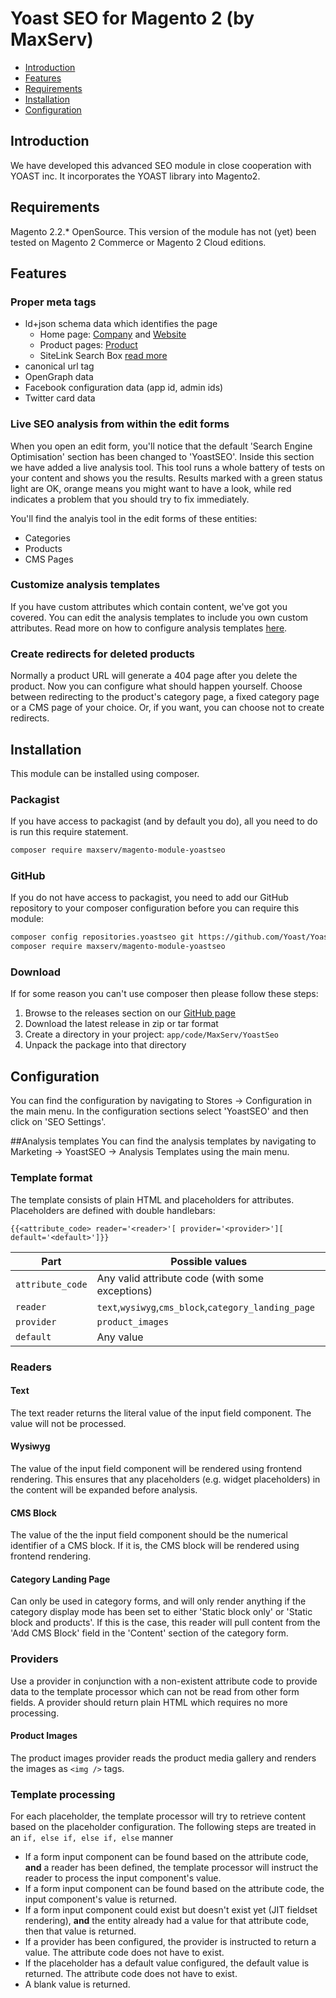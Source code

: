 # Yoast SEO for Magento 2 (by MaxServ)

- [Introduction](##Introduction)
- [Features](##Features)
- [Requirements](##Requirements)
- [Installation](##Installation)
- [Configuration](##Configuration)

## Introduction
We have developed this advanced SEO module in close cooperation with YOAST inc. 
It incorporates the YOAST library into Magento2.

## Requirements
Magento 2.2.* OpenSource. 
This version of the module has not (yet) been tested on Magento 2 Commerce or Magento 2 Cloud editions.

## Features
### Proper meta tags
- ld+json schema data which identifies the page
    - Home page: [Company](https://schema.org/Corporation) and [Website](https://schema.org/WebSite)
    - Product pages: [Product](https://schema.org/Product)
    - SiteLink Search Box [read more](https://developers.google.com/search/docs/guides/enhance-site#add-a-sitelinks-searchbox-for-your-site)
- canonical url tag
- OpenGraph data
- Facebook configuration data (app id, admin ids)
- Twitter card data

### Live SEO analysis from within the edit forms
When you open an edit form, you'll notice that the default 'Search Engine Optimisation' section has been changed to 'YoastSEO'.
Inside this section we have added a live analysis tool. 
This tool runs a whole battery of tests on your content and shows you the results.
Results marked with a green status light are OK, 
orange means you might want to have a look, 
while red indicates a problem that you should try to fix immediately.

You'll find the analyis tool in the edit forms of these entities:
- Categories
- Products
- CMS Pages

### Customize analysis templates
If you have custom attributes which contain content, we've got you covered.
You can edit the analysis templates to include you own custom attributes.
Read more on how to configure analysis templates [here](##analysis-templates).

### Create redirects for deleted products
Normally a product URL will generate a 404 page after you delete the product.
Now you can configure what should happen yourself. 
Choose between redirecting to the product's category page, 
a fixed category page or a CMS page of your choice.
Or, if you want, you can choose not to create redirects.

## Installation
This module can be installed using composer. 

### Packagist
If you have access to packagist (and by default you do), all you need to do is run this require statement.
```bash
composer require maxserv/magento-module-yoastseo
```

### GitHub
If you do not have access to packagist, 
you need to add our GitHub repository to your composer configuration before you can require this module:
```bash
composer config repositories.yoastseo git https://github.com/Yoast/Yoast-SEO-for-Magento2
composer require maxserv/magento-module-yoastseo
```

### Download
If for some reason you can't use composer then please follow these steps:
1. Browse to the releases section on our [GitHub page](https://github.com/Yoast/magento-seo/releases)
2. Download the latest release in zip or tar format
3. Create a directory in your project: ```app/code/MaxServ/YoastSeo```
4. Unpack the package into that directory

## Configuration
You can find the configuration by navigating to Stores -> Configuration in the main menu. 
In the configuration sections select 'YoastSEO' and then click on 'SEO Settings'.

##Analysis templates
You can find the analysis templates by navigating to Marketing -> YoastSEO -> Analysis Templates using the main menu.

### Template format
The template consists of plain HTML and placeholders for attributes. 
Placeholders are defined with double handlebars:
```
{{<attribute_code> reader='<reader>'[ provider='<provider>'][ default='<default>']}}
```

|Part|Possible values|
|---|---|
|```attribute_code```|Any valid attribute code (with some exceptions)|
|```reader```|```text```,```wysiwyg```,```cms_block```,```category_landing_page```|
|```provider```|```product_images```|
|```default```|Any value|

### Readers
#### Text
The text reader returns the literal value of the input field component. 
The value will not be processed.

#### Wysiwyg
The value of the input field component will be rendered using frontend rendering.
This ensures that any placeholders (e.g. widget placeholders) in the content will
be expanded before analysis.

#### CMS Block
The value of the the input field component should be the numerical identifier of a CMS block.
If it is, the CMS block will be rendered using frontend rendering.

#### Category Landing Page
Can only be used in category forms,
and will only render anything if the category display mode has been set to either 
'Static block only' or 'Static block and products'.
If this is the case, this reader will pull content from the 'Add CMS Block' field in the 'Content' section of the category form. 

### Providers
Use a provider in conjunction with a non-existent attribute code to provide data to the template processor
which can not be read from other form fields. A provider should return plain HTML which requires no more processing. 

#### Product Images 
The product images provider reads the product media gallery and renders the images as ```<img />``` tags.

### Template processing 
For each placeholder, the template processor will try to retrieve content based on the placeholder configuration. 
The following steps are treated in an ```if, else if, else if, else``` manner

- If a form input component can be found based on the attribute code, **and** a reader has been defined, 
the template processor will instruct the reader to process the input component's value.
- If a form input component can be found based on the attribute code, the input component's value is returned.
- If a form input component could exist but doesn't exist yet (JIT fieldset rendering), 
**and** the entity already had a value for that attribute code, then that value is returned.
- If a provider has been configured, the provider is instructed to return a value. The attribute code does not have to exist.
- If the placeholder has a default value configured, the default value is returned. The attribute code does not have to exist.
- A blank value is returned.
